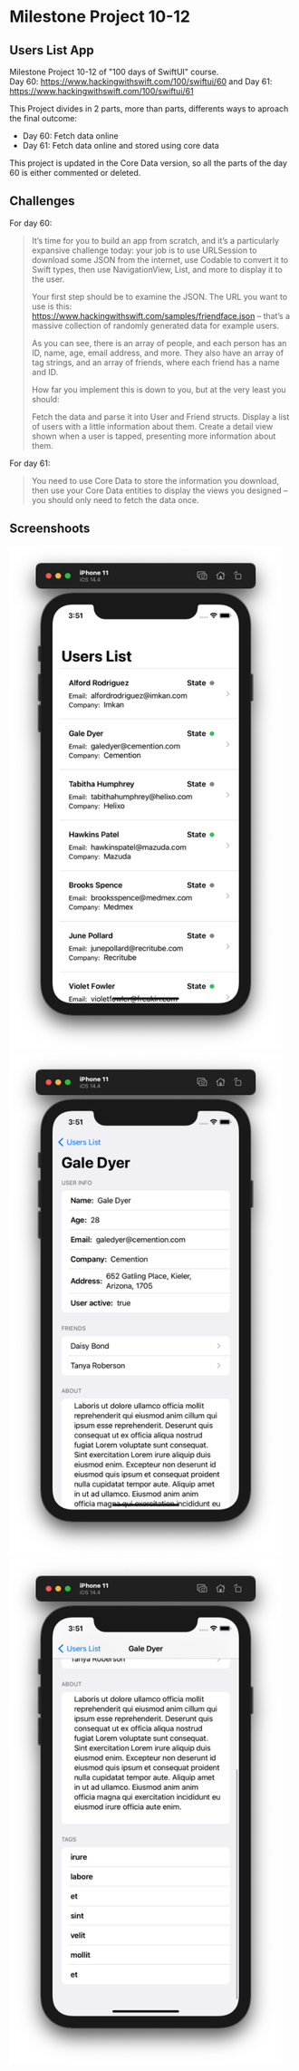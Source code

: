 # Milestone Project 10-12
## Users List App

Milestone Project 10-12 of "100 days of SwiftUI" course.</br>
Day 60: https://www.hackingwithswift.com/100/swiftui/60
and Day 61: https://www.hackingwithswift.com/100/swiftui/61

This Project divides in 2 parts, more than parts, differents ways to aproach the final outcome:

- Day 60: Fetch data online
- Day 61: Fetch data online and stored using core data

This project is updated in the Core Data version, so all the parts of the day 60 is either commented or deleted.

## Challenges

For day 60:

>It’s time for you to build an app from scratch, and it’s a particularly expansive challenge today: your job is to use URLSession to download some JSON from the internet, use Codable to convert it to Swift types, then use NavigationView, List, and more to display it to the user.
>
>Your first step should be to examine the JSON. The URL you want to use is this: https://www.hackingwithswift.com/samples/friendface.json – that’s a massive collection of randomly generated data for example users.
>
>As you can see, there is an array of people, and each person has an ID, name, age, email address, and more. They also have an array of tag strings, and an array of friends, where each friend has a name and ID.
>
>How far you implement this is down to you, but at the very least you should:
>
>Fetch the data and parse it into User and Friend structs.
Display a list of users with a little information about them.
Create a detail view shown when a user is tapped, presenting more information about them.

For day 61:

> You need to use Core Data to store the information you download, then use your Core Data entities to display the views you designed – you should only need to fetch the data once.

## Screenshoots

<img src="screenshots/mainView.png" width="481" height="891"/><img src="screenshots/userDetail1.png" width="481" height="891"/><img src="screenshots/userDetail2.png" width="481" height="891"/>


